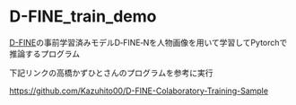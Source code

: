 # D-FINE_train_demo

[D-FINE](https://github.com/Peterande/D-FINE)の事前学習済みモデルD‑FINE‑Nを人物画像を用いて学習してPytorchで推論するプログラム

下記リンクの高橋かずひとさんのプログラムを参考に実行

https://github.com/Kazuhito00/D-FINE-Colaboratory-Training-Sample
